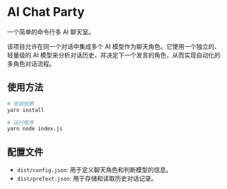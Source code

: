 # AI Chat Party

一个简单的命令行多 AI 聊天室。

该项目允许在同一个对话中集成多个 AI 模型作为聊天角色。它使用一个独立的、轻量级的 AI 模型来分析对话历史，并决定下一个发言的角色，从而实现自动化的多角色对话流程。

## 使用方法

```bash
# 安装依赖
yarn install 

# 运行程序
yarn node index.js
```

## 配置文件

-   `dist/config.json`: 用于定义聊天角色和判断模型的信息。
-   `dist/preText.json`: 用于存储和读取历史对话记录。
